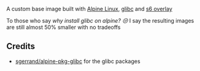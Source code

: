 <!-- DO NOT EDIT THIS FILE MANUALLY -->
<!-- Please read https://github.com/imagegenius/docker-baseimage-alpine-glibc/blob/main/.github/CONTRIBUTING.md -->
A custom base image built with [Alpine Linux][appurl], [glibc][glibcurl] and [s6 overlay][s6overlay]

To those who say *why install glibc on alpine? :unamused:*
I say the resulting images are still almost 50% smaller with no tradeoffs

## Credits

-   [sgerrand/alpine-pkg-glibc](https://github.com/sgerrand/alpine-pkg-glibc) for the glibc packages

[appurl]: https://alpinelinux.org
[glibcurl]: https://www.gnu.org/software/libc/
[s6overlay]: https://github.com/just-containers/s6-overlay
